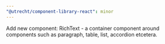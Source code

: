 ```yaml
---
"@utrecht/component-library-react": minor
---
```


Add new component: RichText - a container component around components such as paragraph, table, list, accordion etcetera.
